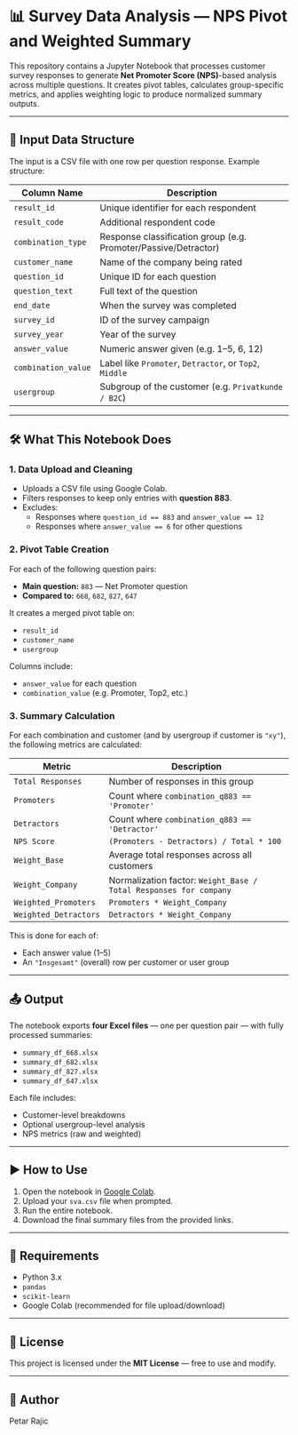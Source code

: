 # 📊 Survey Data Analysis — NPS Pivot and Weighted Summary

This repository contains a Jupyter Notebook that processes customer survey responses to generate **Net Promoter Score (NPS)**-based analysis across multiple questions. It creates pivot tables, calculates group-specific metrics, and applies weighting logic to produce normalized summary outputs.

---

## 📁 Input Data Structure

The input is a CSV file with one row per question response. Example structure:

| Column Name         | Description |
|---------------------|-------------|
| `result_id`         | Unique identifier for each respondent |
| `result_code`       | Additional respondent code |
| `combination_type`  | Response classification group (e.g. Promoter/Passive/Detractor) |
| `customer_name`     | Name of the company being rated |
| `question_id`       | Unique ID for each question |
| `question_text`     | Full text of the question |
| `end_date`          | When the survey was completed |
| `survey_id`         | ID of the survey campaign |
| `survey_year`       | Year of the survey |
| `answer_value`      | Numeric answer given (e.g. 1–5, 6, 12) |
| `combination_value` | Label like `Promoter`, `Detractor`, or `Top2`, `Middle` |
| `usergroup`         | Subgroup of the customer (e.g. `Privatkunde / B2C`) |

---

## 🛠️ What This Notebook Does

### 1. **Data Upload and Cleaning**
- Uploads a CSV file using Google Colab.
- Filters responses to keep only entries with **question 883**.
- Excludes:
  - Responses where `question_id == 883` and `answer_value == 12`
  - Responses where `answer_value == 6` for other questions

### 2. **Pivot Table Creation**
For each of the following question pairs:
- **Main question:** `883` — Net Promoter question
- **Compared to:** `668`, `682`, `827`, `647`

It creates a merged pivot table on:
- `result_id`
- `customer_name`
- `usergroup`

Columns include:
- `answer_value` for each question
- `combination_value` (e.g. Promoter, Top2, etc.)

### 3. **Summary Calculation**
For each combination and customer (and by usergroup if customer is `"xy"`), the following metrics are calculated:

| Metric                | Description |
|-----------------------|-------------|
| `Total Responses`     | Number of responses in this group |
| `Promoters`           | Count where `combination_q883 == 'Promoter'` |
| `Detractors`          | Count where `combination_q883 == 'Detractor'` |
| `NPS Score`           | `(Promoters - Detractors) / Total * 100` |
| `Weight_Base`         | Average total responses across all customers |
| `Weight_Company`      | Normalization factor: `Weight_Base / Total Responses for company` |
| `Weighted_Promoters`  | `Promoters * Weight_Company` |
| `Weighted_Detractors` | `Detractors * Weight_Company` |

This is done for each of:
- Each answer value (1–5)
- An `"Insgesamt"` (overall) row per customer or user group

---

## 📤 Output

The notebook exports **four Excel files** — one per question pair — with fully processed summaries:

- `summary_df_668.xlsx`
- `summary_df_682.xlsx`
- `summary_df_827.xlsx`
- `summary_df_647.xlsx`

Each file includes:
- Customer-level breakdowns
- Optional usergroup-level analysis
- NPS metrics (raw and weighted)

---

## ▶️ How to Use

1. Open the notebook in [Google Colab](https://colab.research.google.com/).
2. Upload your `sva.csv` file when prompted.
3. Run the entire notebook.
4. Download the final summary files from the provided links.

---

## 🔧 Requirements

- Python 3.x
- `pandas`
- `scikit-learn`
- Google Colab (recommended for file upload/download)

---

## 📜 License

This project is licensed under the **MIT License** — free to use and modify.

---

## 👤 Author

Petar Rajic
